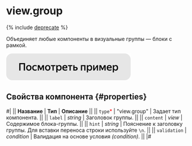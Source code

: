 # view.group

{% include [deprecate](../../_includes/deprecate.md) %}

Объединяет любые компоненты в визуальные группы — блоки с рамкой.

[![](../_images/buttons/view-example.svg)](https://clck.ru/QRZF6)

## Свойства компонента {#properties}

#|
|| **Название** | **Тип** | **Описание** ||
|| `type`<span style="color: red">\*</span> | "view.group" | Задает тип компонента. ||
|| `label` | _string_ | Заголовок группы. ||
|| `content` | _view_ | Содержимое блока-группы. ||
|| `hint` | _string_ | Пояснение к заголовку группы. Для вставки переноса строки используйте `\n`. ||
|| `validation` | _condition_ | Валидация на основе условия _(condition)_. ||
|#
